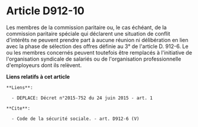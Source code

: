 # Article D912-10

Les membres de la commission paritaire ou, le cas échéant, de la commission paritaire spéciale qui déclarent une situation de
conflit d'intérêts ne peuvent prendre part à aucune réunion ni délibération en lien avec la phase de sélection des offres
définie au 3° de l'article D. 912-6. Le ou les membres concernés peuvent toutefois être remplacés à l'initiative de
l'organisation syndicale de salariés ou de l'organisation professionnelle d'employeurs dont ils relèvent.

**Liens relatifs à cet article**

	**Liens**:

	  - DEPLACE: Décret n°2015-752 du 24 juin 2015 - art. 1

	**Cite**:

	  - Code de la sécurité sociale. - art. D912-6 (V)
